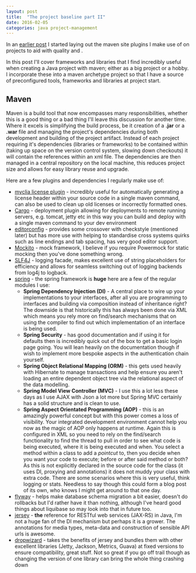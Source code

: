 ```yaml
---
layout: post
title:  "The project baseline part II"
date: 2016-02-05
categories: java project-management
---
```

In an [earlier post](../2015-08-15-the-project-baseline.html) I started laying out the maven site plugins I make use of on projects to aid with quality and .

In this post I'll cover frameworks and libraries that I find incredibly useful when creating a Java project with maven; either as a big project or a hobby. I incorporate these into a maven archetype project so that I have a source of preconfigured tools, frameworks and libraries at project start.

## Maven
Maven is a build tool that now encompasses many responsibilities, whether this is a good thing or a bad thing I'll leave this discussion for another time.  
Where it excels is simplifying the build process, be it creation of a **.jar** or a **.war** file and managing the project's dependencies during both development and building of the project artifact. Instead of each project requiring it's dependencies (libraries or frameworks) to be contained within (taking up space on the version control system, slowing down checkouts) it will contain the references within an xml file. The dependencies are then managed in a central repository on the local machine, this reduces project size and allows for easy library reuse and upgrade. 

Here are a few plugins and dependencies I regularly make use of:  
* [myclia license plugin][license] - incredibly useful for automatically generating a license header within your source code in a single maven command, can also be used to clean up old licenses or incorrectly formatted ones.
* [Cargo][cargo] - deployment plugin allowing for deployments to remote running servers, e.g. tomcat, jetty etc in this way you can build and deploy with a single maven command to your dev environment
* [editorconfig][editorconfig] - provides some crossover with checkstyle (mentioned later) but has more use with helping to standardise cross systems quirks such as line endings and tab spacing, has very good editor support.    
* [Mockito][mockito] - mock framework, I believe if you require Powermock for static mocking then you've done something wrong.
* [SLF4J][slf4j] - logging facade, makes excellent use of string placeholders for efficiency and allows for seamless switching out of logging backends from log4j to logback.  
* [spring][spring] - the spring framework is **huge** here are a few of the regular modules I use:
	* **Spring Dependency Injection (DI)** - A central place to wire up your implementations to your interfaces, after all you are programming to interfaces and building via composition instead of inheritance right? The downside is that historically this has always been done via XML which means you rely more on find/search mechanisms that on using the compiler to find out which implementation of an interface is being used.
	* **Spring Security** - has good documentation and if using it for defaults then is incredibly quick out of the box to get a basic login page going. You will lean heavily on the documentation though if wish to implement more bespoke aspects in the authentication chain yourself. 
	* **Spring Object Relational Mapping (ORM)** - this gets used heavily with Hibernate to manage transactions and help ensure you aren't loading an entire dependent object tree via the relational aspect of the data modelling.  
	* **Spring Model View Controller (MVC)** - I use this a lot less these days as I use AJAX with Json a lot more but Spring MVC certainly has a solid structure and is clean to use.
	* **Spring Aspect Orientated Programming (AOP)** - this is an amazingly powerful concept but with this power comes a loss of visibility. Your integrated development environment cannot help you now as the magic of AOP only happens at runtime. Again this is configured in XML so you need to rely on the find/search functionality to find the thread to pull in order to see what code is being executed, where it is being executed and when. You select a method within a class to add a *pointcut* to, then you decide when you want your code to execute; before or after said method or both? As this is not explicitly declared in the source code for the class (it uses DI, proxying and annotations) it does not muddy your class with extra code. There are some scenarios where this is very useful, think logging or stats. Needless to say though this could form a blog post of its own, who knows I might get around to that one day.
* [flyway][flyway] - helps make database schema migration a bit easier, doesn't do rollbacks but I'd rather have it than nothing, although I've heard good things about liquibase so may look into that in future too.
* [jersey][jersey] - **the** reference for RESTful web services (JAX-RS) in Java, I'm not a huge fan of the DI mechanism but perhaps it is a grower. The annotations for media types, meta-data and construction of sensible API urls is awesome. 
* [dropwizard][dropwizard] - takes the benefits of jersey and bundles them with other excellent libraries (Jetty, Jackson, Metrics, Guava) at fixed versions to ensure compatibility, great stuff. Not so great if you go off trail though as changing the version of one library can bring the whole thing crashing down

[license]:				https://code.mycila.com/license-maven-plugin/
[cargo]:				https://codehaus-cargo.github.io/cargo/Maven2+plugin.html
[editorconfig]:			https://editorconfig.org/			
[mockito]:				https://site.mockito.org/
[slf4j]:				https://www.slf4j.org/
[spring]:				https://www.spring.io
[flyway]:				https://flywaydb.org/
[jersey]:				https://jersey.java.net/
[dropwizard]:			http://www.dropwizard.io/1.0.5/docs/